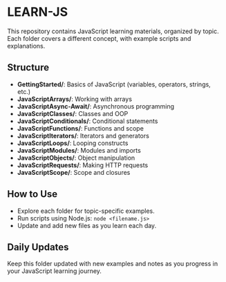# LEARN-JS

This repository contains JavaScript learning materials, organized by topic. Each folder covers a different concept, with example scripts and explanations.

## Structure
- **GettingStarted/**: Basics of JavaScript (variables, operators, strings, etc.)
- **JavaScriptArrays/**: Working with arrays
- **JavaScriptAsync-Await/**: Asynchronous programming
- **JavaScriptClasses/**: Classes and OOP
- **JavaScriptConditionals/**: Conditional statements
- **JavaScriptFunctions/**: Functions and scope
- **JavaScriptIterators/**: Iterators and generators
- **JavaScriptLoops/**: Looping constructs
- **JavaScriptModules/**: Modules and imports
- **JavaScriptObjects/**: Object manipulation
- **JavaScriptRequests/**: Making HTTP requests
- **JavaScriptScope/**: Scope and closures

## How to Use
- Explore each folder for topic-specific examples.
- Run scripts using Node.js: `node <filename.js>`
- Update and add new files as you learn each day.

## Daily Updates
Keep this folder updated with new examples and notes as you progress in your JavaScript learning journey.

